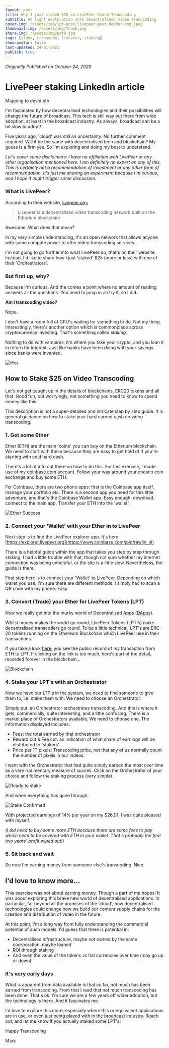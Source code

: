 ```yaml
---
layout: post
title: Why I just staked $25 on LivePeer Video Transcoding
subtitle: An light exploration into decentralised video transcoding
cover-img: /assets/img/lpt-post/livepeer-post-header-img.jpeg
thumbnail-img: /assets/img/thumb.png
share-img: /assets/img/path.jpg
tags: [video, transcode, livepeer, staking]
show-avatar: false
last-updated: 24-01-2021
publish: true
---
```


*Originally Published on October 24, 2020*

# LivePeer staking LinkedIn article

Mapping to devid.eth

I'm fascinated by how decentralised technologies and their possibilities will change the future of broadcast. This tech is still way out there from wide adoption, at least in the broadcast industry. As always, broadcast can be a bit slow to adopt!

Five years ago, 'cloud' was still an uncertainty. No further comment required. Will it be the same with decentralised tech and blockchain? My guess is a firm yes. So I'm exploring and doing my best to understand.

*Let's cover some disclaimers: I have no affiliation with LivePeer or any other
organisation mentioned here. I am definitely no expert on any of this. 
This is certainly not a recommendation of investment or any other form of recommendation. It's just me sharing an experiment because I'm curious, and I hope it might trigger some discussion.*

### What is LivePeer?

According to their website, [livepeer.org:](http://livepeer.org/)

> Livepeer is a decentralized video transcoding network built on the Etherium blockchain

Awesome. What does that mean?

In my very simple understanding, it's an open network that allows anyone 
with some compute power to offer video transcoding services.

I'm not going to go further into what LivePeer do, that's on their website. 
Instead, I'd like to share how I just 'staked' $25 (more or less) with 
one of their 'Orchestrators'.

### But first up, why?

Because I'm curious. And the comes a point where no amount of reading answers 
all the questions. You need to jump in an try it, so I did.

**Am I transcoding video?**

Nope.

I don't have a room full of GPU's waiting for something to do. Not my thing. Interestingly, there's another option which is commonplace across cryptocurrency investing. That's something called *staking*. 

Nothing to do with vampires, it's where you take your crypto, and you loan it in return for interest. Just like banks have been doing with your savings since banks were invented.

![Hex](/assets/img/lpt-post/lpt_img_1.jpeg)

## How to Stake $25 on Video Transcoding

Let's not get caught up in the details of blockchains, ERC20 tokens and all that. Good fun, but worryingly, not something you need to know to spend money like this.

This description is not a super-detailed and intricate step by step guide. It is general guidance on how to stake your hard earned cash on video transcoding.

### 1. Get some Ether

Ether (ETH) are the main 'coins' you can buy on the Etherium blockchain. We need to start with these because they are easy to get hold of if you're starting with cold hard cash.

There's a lot of info out there on how to do this. For this exercise, I made use of my [coinbase.com](http://www.coinbase.com/) account. Follow your way around your chosen coin exchange and buy some ETH.

For Coinbase, there are two phone apps: first is the Coinbase app itself, manage your portfolio etc. There is a second app you need for this little adventure, and that's the Coinbase Wallet app. Easy enough: download, connect to the main app. Transfer your ETH into the 'wallet'.

![Ether Success](/assets/img/lpt-post/lpt-img-2.png)

### 2. Connect your 'Wallet' with your Ether in to LivePeer

Next step is to find the LivePeer explorer app. It's here: [https://explorer.livepeer.org](https://www.coinbase.com/join/rawlin_nl)

There is a helpful guide within the app that takes you step by step through staking. I had a little trouble with that, though not sure whether my internet connection was being unhelpful, or the site is a little slow. Nevertheless, the guide is there.

First step here is to connect your 'Wallet' to LivePeer. Depending on which wallet you use, I'm sure 
there are different methods. I simply had to scan a QR code with my phone. Easy.

### 3. Convert (Trade) your Ether for LivePeer Tokens (LPT)

Now we really get into the murky world of Decentralised Apps ([DApps](https://www.investopedia.com/terms/d/decentralized-applications-dapps.asp)).

Whilst money makes the world go round, LivePeer Tokens (LPT's) make decentralised transcoders go round. To be a little technical, LPT's are ERC-20 tokens running on the Ethereum Blockchain which LivePeer use in their transactions.

If you take a look [here](https://etherscan.io/tx/0xb47d3431018093889bb0f5fa344f7b9fe05b9220e474ec33e47c87bfff3b13ca), you see the public record of my transaction from ETH to LPT. If clicking on the link is too much, here's part of the detail, recorded forever in the blockchain...

![Blockchain](/assets/img/lpt-post/lpt-img-3.png)

### 4. Stake your LPT's with an Orchestrator

Now we have our LTP's in the system, we need to find someone to give them to, i.e. stake them with. We need to choose an Orchestrator.

Simply put, an Orchestrator orchestrates transcoding. And this is where it gets, commercially, quite interesting, and a little confusing. There is a market place of Orchestrators available. We need to choose one. The information displayed includes:

- Fees: the total earned by that orchestrator
- Reward cut & Fee cut: an indication of what share of earnings will be distributed to 'stakers'
- Price per 1T pixels: Transcoding price, not that any of us normally count the number of pixels in our videos.

I went with the Orchestrator that had quite simply earned the most over time as a very rudimentary measure of succes. Click on the Orchestrator of your choice and follow the staking process (very simple).

![Ready to stake](/assets/img/lpt-post/lpt-img-4.png)

And when everything has gone through:

![Stake Confirmed](/assets/img/lpt-post/lpt-img-5.png)

With projected earnings of 14% per year on my $26.91, I was quite pleased with myself.

(*I did need to buy some more ETH because there are some fees to pay which need to be covered with ETH in your wallet. That's probably the first two years' profit wiped out!*)

### 5. Sit back and wait

So now I'm earning money from someone else's transcoding. Nice.

## I'd love to know more...

This exercise was not about earning money. Though a part of me hopes! It was about exploring this brave new world of decentralised applications. In particular, far beyond all the promises of the 'cloud', how decentralised technologies could change how we build our content supply chains for the creation and distribution of video in the future.

At this point, I'm a long way from fully understanding the commercial potential of such models. I'd guess that there is potential in:

- Decentralised infrastructure, maybe not owned by the same coorporation, maybe loaned
- ROI through staking
- And even the value of the tokens vs fiat currencies over time (may go up or down)

### It's very early days

What is apparent from data available is that so far, not much has been earned from transcoding. From that I read that not much transcoding has been done. That's ok. I'm sure we are a few years off wider adoption, but the technology is there. And it fascinates me.

I'd love to explore this more, especially where this or equivalent applications are in use, or even just being played with in the broadcast industry. Reach out, and let me know if you actually staked some LPT's!

Happy Transcoding

Mark
